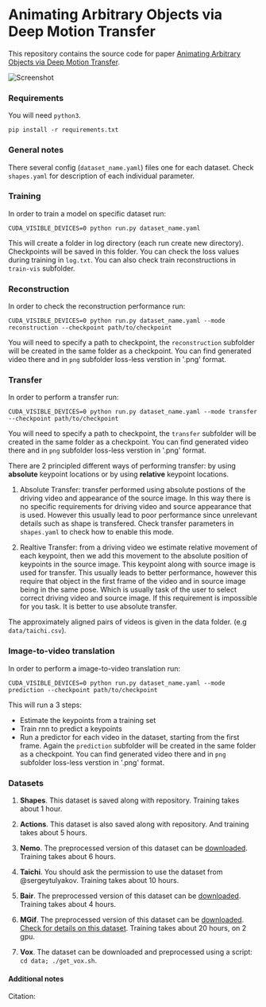 # Animating Arbitrary Objects via Deep Motion Transfer

This repository contains the source code for paper [Animating Arbitrary Objects via Deep Motion Transfer]().

![Screenshot](sup-mat/teaser.gif)

### Requirements
You will need ```python3```.
```
pip install -r requirements.txt
```

### General notes

There several config (```dataset_name.yaml```) files one for each dataset. Check ```shapes.yaml``` for description of each individual parameter.

### Training

In order to train a model on specific dataset run:
```
CUDA_VISIBLE_DEVICES=0 python run.py dataset_name.yaml
```
This will create a folder in log directory (each run create new directory).
Checkpoints will be saved in this folder.
You can check the loss values during training in ```log.txt```.
You can also check train reconstructions in ```train-vis``` subfolder.

### Reconstruction

In order to check the reconstruction performance run:
```
CUDA_VISIBLE_DEVICES=0 python run.py dataset_name.yaml --mode reconstruction --checkpoint path/to/checkpoint
```
You will need to specify a path to checkpoint,
the ```reconstruction``` subfolder will be created in the same folder as a checkpoint.
You can find generated video there and in ```png``` subfolder loss-less verstion in '.png' format.

### Transfer

In order to perform a transfer run:
```
CUDA_VISIBLE_DEVICES=0 python run.py dataset_name.yaml --mode transfer --checkpoint path/to/checkpoint
```
You will need to specify a path to checkpoint,
the ```transfer``` subfolder will be created in the same folder as a checkpoint.
You can find generated video there and in ```png``` subfolder loss-less verstion in '.png' format.

There are 2 principled different ways of performing transfer:
by using **absolute** keypoint locations or by using **relative** keypoint locations.

1) Absolute Transfer: transfer performed using absolute postions of the driving video and appearance of the source image.
In this way there is no specific requirements for driving video and source appearance that is used.
However this usually lead to poor performance since unrelevant details such as shape is transfered.
Check transfer parameters in ```shapes.yaml``` to check how to enable this mode.

2) Realtive Transfer: from a driving video we estimate relative movement of each keypoint,
then we add this movement to the absolute position of keypoints in the source image.
This keypoint along with source image is used for transfer. This usually leads to better performance, however this require
that object in the first frame of the video and in source image being in the same pose.
Which is usually task of the user to select correct driving video and source image.
If this requirement is impossible for you task. It is better to use absolute transfer.

The approximately aligned pairs of videos is given in the data folder. (e.g  ```data/taichi.csv```).

### Image-to-video translation

In order to perform a image-to-video translation run:
```
CUDA_VISIBLE_DEVICES=0 python run.py dataset_name.yaml --mode prediction --checkpoint path/to/checkpoint
```
This will run a 3 steps:
* Estimate the keypoints from a training set
* Train rnn to predict a keypoints
* Run a predictor for each video in the dataset, starting from the first frame.
Again the ```prediction``` subfolder will be created in the same folder as a checkpoint.
You can find generated video there and in ```png``` subfolder loss-less verstion in '.png' format.

### Datasets

1) **Shapes**. This dataset is saved along with repository. Training takes about 1 hour.

2) **Actions**. This dataset is also saved along with repository. And training takes about 5 hours.

3) **Nemo**. The preprocessed version of this dataset can be [downloaded](). Training takes about 6 hours.

4) **Taichi**. You should ask the permission to use the dataset from @sergeytulyakov. Training takes about 10 hours.

5) **Bair**. The preprocessed version of this dataset can be [downloaded](). Training takes about 4 hours.

6) **MGif**. The preprocessed version of this dataset can be [downloaded](). [Check for details on this dataset](sup-mat/MGif/README.md). Training takes about 20 hours, on 2 gpu.

7) **Vox**. The dataset can be downloaded and preprocessed using a script:
``` cd data; ./get_vox.sh ```.



#### Additional notes

Citation:

```
```
